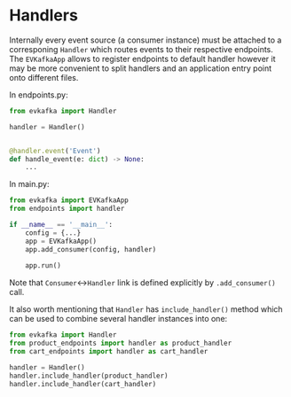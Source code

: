 # Handlers

Internally every event source (a consumer instance) must be attached
to a corresponing `Handler` which routes events to their respective endpoints. 
The `EVKafkaApp` allows to register endpoints to default handler however it may be more
convenient to split handlers and an application entry point onto different files.

In endpoints.py:

```python
from evkafka import Handler

handler = Handler()


@handler.event('Event')
def handle_event(e: dict) -> None:
    ...
```

In main.py:

```python
from evkafka import EVKafkaApp
from endpoints import handler

if __name__ == '__main__':
    config = {...}
    app = EVKafkaApp()
    app.add_consumer(config, handler)
    
    app.run()
```

Note that `Consumer`<->`Handler` link is defined explicitly by `.add_consumer()` call.

It also worth mentioning that `Handler` has `include_handler()` method which
can be used to combine several handler instances into one:

```python
from evkafka import Handler
from product_endpoints import handler as product_handler
from cart_endpoints import handler as cart_handler

handler = Handler()
handler.include_handler(product_handler)
handler.include_handler(cart_handler)

```

